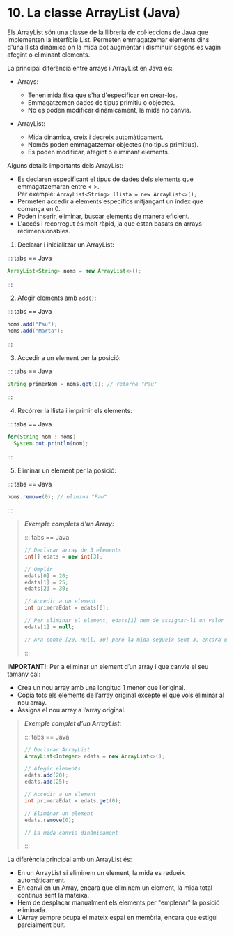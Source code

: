 # 10. La classe ArrayList (Java)

Els ArrayList són una classe de la llibreria de col·leccions de Java que implementen la interfície List. Permeten emmagatzemar elements dins d'una llista dinàmica on la mida pot augmentar i disminuir segons es vagin afegint o eliminant elements.

La principal diferència entre arrays i ArrayList en Java és:

- Arrays:
  - Tenen mida fixa que s'ha d'especificar en crear-los.
  - Emmagatzemen dades de tipus primitiu o objectes.
  - No es poden modificar dinàmicament, la mida no canvia.

- ArrayList:
  - Mida dinàmica, creix i decreix automàticament.
  - Només poden emmagatzemar objectes (no tipus primitius).
  - Es poden modificar, afegint o eliminant elements.

Alguns detalls importants dels ArrayList:

- Es declaren especificant el tipus de dades dels elements que emmagatzemaran entre < >.  
  Per exemple: `ArrayList<String> llista = new ArrayList<>();`
- Permeten accedir a elements específics mitjançant un índex que comença en 0.
- Poden inserir, eliminar, buscar elements de manera eficient.
- L'accés i recorregut és molt ràpid, ja que estan basats en arrays redimensionables.

1. Declarar i inicialitzar un ArrayList:

::: tabs
== Java

```java
ArrayList<String> noms = new ArrayList<>();
```

:::

2. Afegir elements amb `add()`:

::: tabs
== Java

```java
noms.add("Pau");
noms.add("Marta");
```

:::

3. Accedir a un element per la posició:

::: tabs
== Java

```java
String primerNom = noms.get(0); // retorna "Pau"
```

:::

4. Recórrer la llista i imprimir els elements:

::: tabs
== Java

```java
for(String nom : noms) 
  System.out.println(nom); 
```

:::

5. Eliminar un element per la posició:

::: tabs
== Java

```java
noms.remove(0); // elimina "Pau"
```

:::

>***Exemple complets d’un Array:***
>
>::: tabs
>== Java
>
>```java
>// Declarar array de 3 elements 
>int[] edats = new int[3];
>
>// Omplir
>edats[0] = 20; 
>edats[1] = 25;
>edats[2] = 30;
>
>// Accedir a un element
>int primeraEdat = edats[0]; 
>
>// Per eliminar el element, edats[1] hem de assignar-li un valor null
>edats[1] = null;
>
>// Ara conté [20, null, 30] però la mida segueix sent 3, encara que hi haga un element menys
>```
>
>:::

**IMPORTANT!**: Per a eliminar un element d’un array i que canvie el seu tamany cal:

- Crea un nou array amb una longitud 1 menor que l’original. 
- Copia tots els elements de l’array original excepte el que vols eliminar al nou array. 
- Assigna el nou array a l’array original.

>***Exemple complet d’un ArrayList:***
>
>::: tabs
>== Java
>
>```java
>// Declarar ArrayList
>ArrayList<Integer> edats = new ArrayList<>();
>
>// Afegir elements 
>edats.add(20);
>edats.add(25);
>
>// Accedir a un element
>int primeraEdat = edats.get(0);
>
>// Eliminar un element
>edats.remove(0);
>
>// La mida canvia dinàmicament
>```
>
>:::

La diferència principal amb un ArrayList és:

- En un ArrayList si eliminem un element, la mida es redueix automàticament.
- En canvi en un Array, encara que eliminem un element, la mida total continua sent la mateixa.
- Hem de desplaçar manualment els elements per "emplenar" la posició eliminada.
- L'Array sempre ocupa el mateix espai en memòria, encara que estigui parcialment buit.
